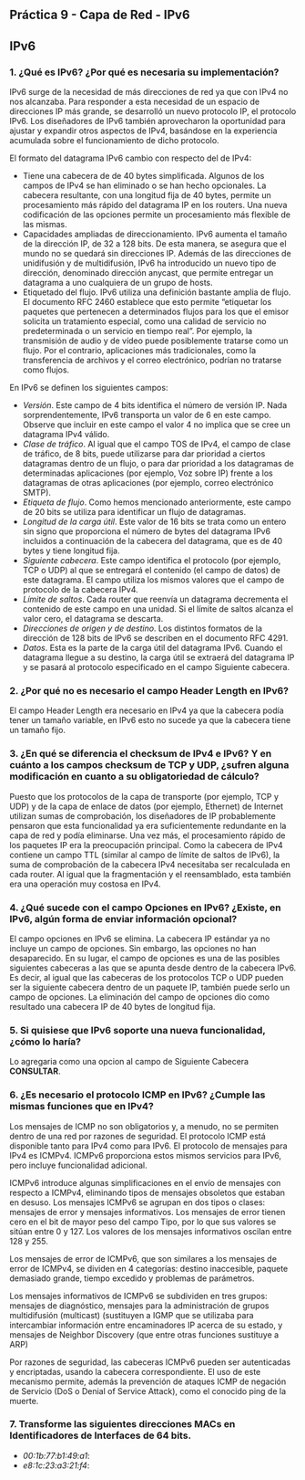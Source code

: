 ## Práctica 9 - Capa de Red - IPv6

## IPv6

### 1. ¿Qué es IPv6? ¿Por qué es necesaria su implementación?

IPv6 surge de la necesidad de más direcciones de red ya que con IPv4 no nos alcanzaba. Para responder a esta necesidad de un espacio de direcciones IP más grande, se desarrolló un nuevo protocolo IP, el protocolo IPv6. Los diseñadores de IPv6 también aprovecharon la oportunidad para ajustar y expandir otros aspectos de IPv4, basándose en la experiencia acumulada sobre el funcionamiento de dicho protocolo.

El formato del datagrama IPv6 cambio con respecto del de IPv4:

- Tiene una cabecera de de 40 bytes simplificada. Algunos de los campos de IPv4 se han eliminado o se han hecho opcionales. La cabecera resultante, con una longitud fija de 40 bytes, permite un procesamiento más rápido del datagrama IP en los routers. Una nueva codificación de las opciones permite un procesamiento más flexible de las mismas.
- Capacidades ampliadas de direccionamiento. IPv6 aumenta el tamaño de la dirección IP, de 32 a 128 bits. De esta manera, se asegura que el mundo no se quedará sin direcciones IP. Además de las direcciones de unidifusión y de multidifusión, IPv6 ha introducido un nuevo tipo de dirección, denominado dirección anycast, que permite entregar un datagrama a uno cualquiera de un grupo de hosts.
- Etiquetado del flujo. IPv6 utiliza una definición bastante amplia de flujo. El documento RFC 2460 establece que esto permite “etiquetar los paquetes que pertenecen a determinados flujos para los que el emisor solicita un tratamiento especial, como una calidad de servicio no predeterminada o un servicio en tiempo real”. Por ejemplo, la transmisión de audio y de vídeo puede posiblemente tratarse como un flujo. Por el contrario, aplicaciones más tradicionales, como la transferencia de archivos y el correo electrónico, podrían no tratarse como flujos.

En IPv6 se definen los siguientes campos:

- _Versión_. Este campo de 4 bits identifica el número de versión IP. Nada sorprendentemente, IPv6 transporta un valor de 6 en este campo. Observe que incluir en este campo el valor 4 no implica que se cree un datagrama IPv4 válido.
- _Clase de tráfico_. Al igual que el campo TOS de IPv4, el campo de clase de tráfico, de 8 bits, puede utilizarse para dar prioridad a ciertos datagramas dentro de un flujo, o para dar prioridad a los datagramas de determinadas aplicaciones (por ejemplo, Voz sobre IP) frente a los datagramas de otras aplicaciones (por ejemplo, correo electrónico SMTP).
- _Etiqueta de flujo_. Como hemos mencionado anteriormente, este campo de 20 bits se utiliza para identificar un flujo de datagramas.
- _Longitud de la carga útil_. Este valor de 16 bits se trata como un entero sin signo que proporciona el número de bytes del datagrama IPv6 incluidos a continuación de la cabecera del datagrama, que es de 40 bytes y tiene longitud fija.
- _Siguiente cabecera_. Este campo identifica el protocolo (por ejemplo, TCP o UDP) al que se entregará el contenido (el campo de datos) de este datagrama. El campo utiliza los mismos valores que el campo de protocolo de la cabecera IPv4.
- _Límite de saltos_. Cada router que reenvía un datagrama decrementa el contenido de este campo en una unidad. Si el límite de saltos alcanza el valor cero, el datagrama se descarta.
- _Direcciones de origen y de destino_. Los distintos formatos de la dirección de 128 bits de IPv6 se describen en el documento RFC 4291.
- _Datos_. Esta es la parte de la carga útil del datagrama IPv6. Cuando el datagrama llegue a su destino, la carga útil se extraerá del datagrama IP y se pasará al protocolo especificado en el campo Siguiente cabecera.

### 2. ¿Por qué no es necesario el campo Header Length en IPv6?

El campo Header Length era necesario en IPv4 ya que la cabecera podía tener un tamaño variable, en IPv6 esto no sucede ya que la cabecera tiene un tamaño fijo.

### 3. ¿En qué se diferencia el checksum de IPv4 e IPv6? Y en cuánto a los campos checksum de TCP y UDP, ¿sufren alguna modificación en cuanto a su obligatoriedad de cálculo?

Puesto que los protocolos de la capa de transporte (por ejemplo, TCP y UDP) y de la capa de enlace de datos (por ejemplo, Ethernet) de Internet utilizan sumas de comprobación, los diseñadores de IP probablemente pensaron que esta funcionalidad ya era suficientemente redundante en la capa de red y podía eliminarse. Una vez más, el procesamiento rápido de los paquetes IP era la preocupación principal. Como la cabecera de IPv4 contiene un campo TTL (similar al campo de límite de saltos de IPv6), la suma de comprobación de la cabecera IPv4 necesitaba ser recalculada en cada router. Al igual que la fragmentación y el reensamblado, esta también era una operación muy costosa en IPv4.

### 4. ¿Qué sucede con el campo Opciones en IPv6? ¿Existe, en IPv6, algún forma de enviar información opcional?

El campo opciones en IPv6 se elimina. La cabecera IP estándar ya no incluye un campo de opciones. Sin embargo, las opciones no han desaparecido. En su lugar, el campo de opciones es una de las posibles siguientes cabeceras a las que se apunta desde dentro de la cabecera IPv6. Es decir, al igual que las cabeceras de los protocolos TCP o UDP pueden ser la siguiente cabecera dentro de un paquete IP, también puede serlo un campo de opciones. La eliminación del campo de opciones dio como resultado una cabecera IP de 40 bytes de longitud fija.

### 5. Si quisiese que IPv6 soporte una nueva funcionalidad, ¿cómo lo haría?

Lo agregaria como una opcion al campo de Siguiente Cabecera **CONSULTAR**.

### 6. ¿Es necesario el protocolo ICMP en IPv6? ¿Cumple las mismas funciones que en IPv4?

Los mensajes de ICMP no son obligatorios y, a menudo, no se permiten dentro de una red por razones de seguridad. El protocolo ICMP está disponible tanto para IPv4 como para IPv6. El protocolo de mensajes para IPv4 es ICMPv4. ICMPv6 proporciona estos mismos servicios para IPv6, pero incluye funcionalidad adicional.

ICMPv6 introduce algunas simplificaciones en el envío de mensajes con respecto a ICMPv4, eliminando tipos de mensajes obsoletos que estaban en desuso. Los mensajes ICMPv6 se agrupan en dos tipos o clases: mensajes de error y mensajes informativos. Los mensajes de error tienen cero en el bit de mayor peso del campo Tipo, por lo que sus valores se sitúan entre 0 y 127. Los valores de los mensajes informativos oscilan entre 128 y 255.

Los mensajes de error de ICMPv6, que son similares a los mensajes de error de ICMPv4, se dividen en 4 categorías: destino inaccesible, paquete demasiado grande, tiempo excedido y problemas de parámetros.

Los mensajes informativos de ICMPv6 se subdividen en tres grupos: mensajes de diagnóstico, mensajes para la administración de grupos multidifusión (multicast) (sustituyen a IGMP que se utilizaba para intercambiar información entre encaminadores IP acerca de su estado, y mensajes de Neighbor Discovery (que entre otras funciones sustituye a ARP)

Por razones de seguridad, las cabeceras ICMPv6 pueden ser autenticadas y encriptadas, usando la cabecera correspondiente. El uso de este mecanismo permite, además la prevención de ataques ICMP de negación de Servicio (DoS o Denial of Service Attack), como el conocido ping de la muerte.

### 7. Transforme las siguientes direcciones MACs en Identificadores de Interfaces de 64 bits.

- _00:1b:77:b1:49:a1_:
- _e8:1c:23:a3:21:f4_:
